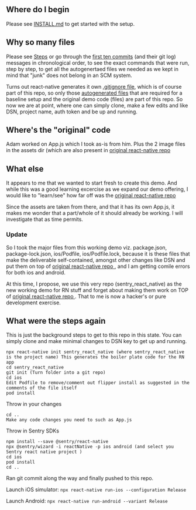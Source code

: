 ## Where do I begin 

Please see [INSTALL.md](./Install.md) to get started with the setup.


## Why so many files

Please see [Steps](##what-were-the-setps-again) or go through the [first ten commits](https://github.com/sentry-demos/sentry_react_native/commits/master) (and their git log) messages in chronological order, to see the exact commands that were run, step by step, to get all the autogenertaed files we needed as we kept in mind that "junk" does not belong in an SCM system. 

Turns out react-native generates it own [.gitignore file](https://stackoverflow.com/questions/49099131/recommended-gitignore-for-react-native/49099219
), which is of course part of this repo, so only those [autogenerated files](https://stackoverflow.com/questions/48448426/why-dont-we-gitignore-ios-and-android-in-react-native ) that are required for a baseline setup and the original demo code (files) are part of this repo. So now we are at point, where one can simply clone, make a few edits and like DSN, project name, auth token and be up and running.


## Where's the "original" code

Adam worked on App.js which I took as-is from him. Plus the 2 image files in the assets dir (which are also present in [original react-native repo ]( https://github.com/sentry-demos/react-native/commit/269f58d63426065a4de67a3f22d2e774787cd996)


## What else 

It appears to me that we wanted to start fresh to create this demo. And while this was a good learning excercise as we expand our demo offering, I would like to "learn/see" how far off was the [original react-native repo ]( https://github.com/sentry-demos/react-native/commit/269f58d63426065a4de67a3f22d2e774787cd996)

Since the assets are taken from there, and that it has its own App.js, it makes me wonder that a part/whole of it should already be working. I will investigate that as time permits. 

### Update

So I took the major files from this working demo viz. package.json, package-lock.json, ios/Podfile, ios/Podfile.lock, because it is these files that make the deliverable self-contained, amongst other changes like DSN and put them on top of [original react-native repo ]( https://github.com/sentry-demos/react-native/commit/269f58d63426065a4de67a3f22d2e774787cd996) , and I am getting comile errors for both ios and android. 

At this time, I propose, we use this very repo (sentry_react_native) as the new working demo for RN stuff and forget about making them work on TOP of [original react-native repo ]( https://github.com/sentry-demos/react-native/commit/269f58d63426065a4de67a3f22d2e774787cd996) . That to me is now a hacker's or pure development exercise.

## What were the steps again

This is just the background steps to get to this repo in this state. You can simply clone and  make minimal changes to DSN key to get up and running. 

```
npx react-native init sentry_react_native (where sentry_react_native is the project name) This generates the boiler plate code for the RN app
cd sentry_react_native
git init (Turn folder into a git repo)
cd ios
Edit Podfile to remove/comment out flipper install as suggested in the comments of the file itself
pod install
``` 

Throw in your changes
```
cd ..
Make any code changes you need to such as App.js
```

Throw in Sentry SDKs
```
npm install --save @sentry/react-native
npx @sentry/wizard -i reactNative -p ios android (and select you Sentry react native project )
cd ios
pod install
cd ..
```

Ran git commit along the way and finally pushed to this repo.


Launch iOS  simulator: `npx react-native run-ios --configuration Release`

Launch Android: `npx react-native run-android --variant Release`
